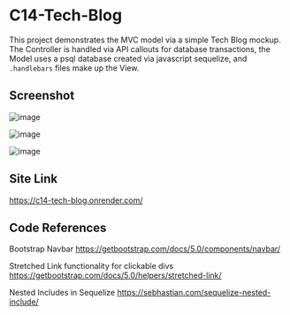 # C14-Tech-Blog

This project demonstrates the MVC model via a simple Tech Blog mockup. The Controller is handled via API callouts for database transactions, the Model uses a psql database created via javascript sequelize, and `.handlebars` files make up the View.

## Screenshot

![image](https://github.com/user-attachments/assets/d1c5bb0c-b471-4ede-b584-5fdb7a947700)

![image](https://github.com/user-attachments/assets/59b77033-d116-417d-b505-654f7b8d468a)

![image](https://github.com/user-attachments/assets/7ae48f02-0b90-447a-953e-f637b2559aa1)

## Site Link

https://c14-tech-blog.onrender.com/

## Code References

Bootstrap Navbar
https://getbootstrap.com/docs/5.0/components/navbar/

Stretched Link functionality for clickable divs
https://getbootstrap.com/docs/5.0/helpers/stretched-link/

Nested Includes in Sequelize
https://sebhastian.com/sequelize-nested-include/
